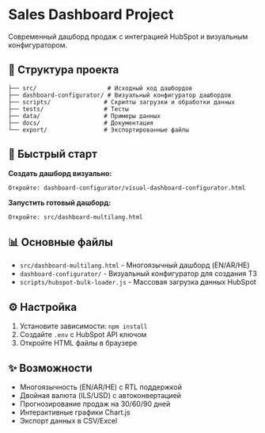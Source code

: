 # Sales Dashboard Project

Современный дашборд продаж с интеграцией HubSpot и визуальным конфигуратором.

## 📁 Структура проекта

```
├── src/                    # Исходный код дашбордов
├── dashboard-configurator/ # Визуальный конфигуратор дашбордов
├── scripts/               # Скрипты загрузки и обработки данных
├── tests/                 # Тесты
├── data/                  # Примеры данных
├── docs/                  # Документация
└── export/                # Экспортированные файлы
```

## 🚀 Быстрый старт

**Создать дашборд визуально:**
```
Откройте: dashboard-configurator/visual-dashboard-configurator.html
```

**Запустить готовый дашборд:**
```
Откройте: src/dashboard-multilang.html
```

## 📊 Основные файлы

- `src/dashboard-multilang.html` - Многоязычный дашборд (EN/AR/HE)
- `dashboard-configurator/` - Визуальный конфигуратор для создания ТЗ
- `scripts/hubspot-bulk-loader.js` - Массовая загрузка данных HubSpot

## ⚙️ Настройка

1. Установите зависимости: `npm install`
2. Создайте `.env` с HubSpot API ключом
3. Откройте HTML файлы в браузере

## ✨ Возможности

- Многоязычность (EN/AR/HE) с RTL поддержкой
- Двойная валюта (ILS/USD) с автоконвертацией
- Прогнозирование продаж на 30/60/90 дней
- Интерактивные графики Chart.js
- Экспорт данных в CSV/Excel